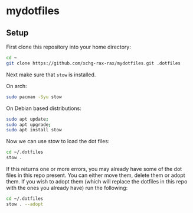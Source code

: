 # mydotfiles

## Setup

First clone this repository into your home directory:
```bash
cd ~
git clone https://github.com/xchg-rax-rax/mydotfiles.git .dotfiles
```

Next make sure that `stow` is installed.

On arch:
```bash
sudo pacman -Syu stow
```

On Debian based distributions:
```bash
sudo apt update; 
sudo apt upgrade;
sudo apt install stow
```

Now we can use stow to load the dot files:
```bash
cd ~/.dotfiles
stow .
```

If this returns one or more errors, you may already have some of the dot files in this repo present. You can either move them, delete them or adopt them.
If you wish to adopt them (which will replace the dotfiles in this repo with the ones you already have) run the following:
```bash
cd ~/.dotfiles
stow . --adopt
```



